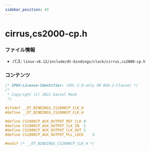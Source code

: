 ```yaml
---
sidebar_position: 43
---
```

# cirrus,cs2000-cp.h

### ファイル情報

- パス: `linux-v6.12/include/dt-bindings/clock/cirrus,cs2000-cp.h`

### コンテンツ

```h
/* SPDX-License-Identifier: (GPL-2.0-only OR BSD-2-Clause) */
/*
 * Copyright (C) 2021 Daniel Mack
 */

#ifndef __DT_BINDINGS_CS2000CP_CLK_H
#define __DT_BINDINGS_CS2000CP_CLK_H

#define CS2000CP_AUX_OUTPUT_REF_CLK	0
#define CS2000CP_AUX_OUTPUT_CLK_IN	1
#define CS2000CP_AUX_OUTPUT_CLK_OUT	2
#define CS2000CP_AUX_OUTPUT_PLL_LOCK	3

#endif /* __DT_BINDINGS_CS2000CP_CLK_H */

```
